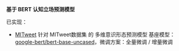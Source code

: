 **基于 BERT 认知立场预测模型** 

已实现：

 - [MITweet](MITweet/) 针对 MITweet数据集 的 多维意识形态预测模型  基座模型： [google-bert/bert-base-uncased](https://huggingface.co/google-bert/bert-base-uncased)，微调方案：全量微调 / 增量微调
